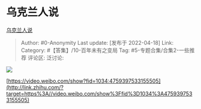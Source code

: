 # 乌克兰人说
[乌克兰人说](https://zhuanlan.zhihu.com/p/500388046)

> Author: #0-Anonymity
> Last update: [发布于 2022-04-18]
> Link:
> Category: #【答集】/10-百年未有之变局
> Tag: #5-专题合集/合集2-一些推荐
> 评论区:
> 泛讨论:

![](https://pic1.zhimg.com/80/v2-7119f4b3f16960cadaa3d81aad81cf92_1440w.webp?source=d16d100b)

[https://video.weibo.com/show?fid=1034:4759397533155505](http://link.zhihu.com/?target=https%3A//video.weibo.com/show%3Ffid%3D1034%3A4759397533155505)
